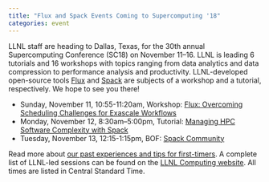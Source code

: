 ```yaml
---
title: "Flux and Spack Events Coming to Supercomputing '18"
categories: event
---
```


LLNL staff are heading to Dallas, Texas, for the 30th annual Supercomputing Conference (SC18) on November 11–16. LLNL is leading 6 tutorials and 16 workshops with topics ranging from data analytics and data compression to performance analysis and productivity. LLNL-developed open-source tools [Flux](https://github.com/flux-framework) and [Spack](https://github.com/spack/spack) are subjects of a workshop and a tutorial, respectively. We hope to see you there!

- Sunday, November 11, 10:55-11:20am, Workshop: [Flux: Overcoming Scheduling Challenges for Exascale Workflows](https://sc18.supercomputing.org/presentation/?id=ws_works115&sess=sess163)
- Monday, November 12, 8:30am–5:00pm, Tutorial: [Managing HPC Software Complexity with Spack](https://sc18.supercomputing.org/presentation/?id=tut165&sess=sess252)
- Tuesday, November 13, 12:15-1:15pm, BOF: [Spack Community](https://sc18.supercomputing.org/presentation/?id=bof173&sess=sess428) 

Read more about [our past experiences and tips for first-timers](https://computing.llnl.gov/newsroom/looking-ahead-sc18). A complete list of LLNL-led sessions can be found on the [LLNL Computing website](https://computing.llnl.gov/sc18-event-calendar). All times are listed in Central Standard Time.
